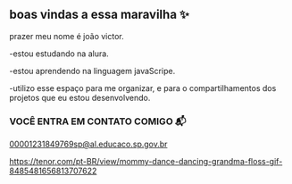 ## boas vindas a essa maravilha ✨

prazer meu nome é joão victor.

-estou estudando na alura.

-estou aprendendo na linguagem javaScripe.

-utilizo esse espaço para me organizar, e para o compartilhamentos dos projetos que eu estou desenvolvendo.

### VOCÊ ENTRA EM CONTATO COMIGO 📬 

00001231849769sp@al.educaco.sp.gov.br

![]()https://tenor.com/pt-BR/view/mommy-dance-dancing-grandma-floss-gif-8485481656813707622
